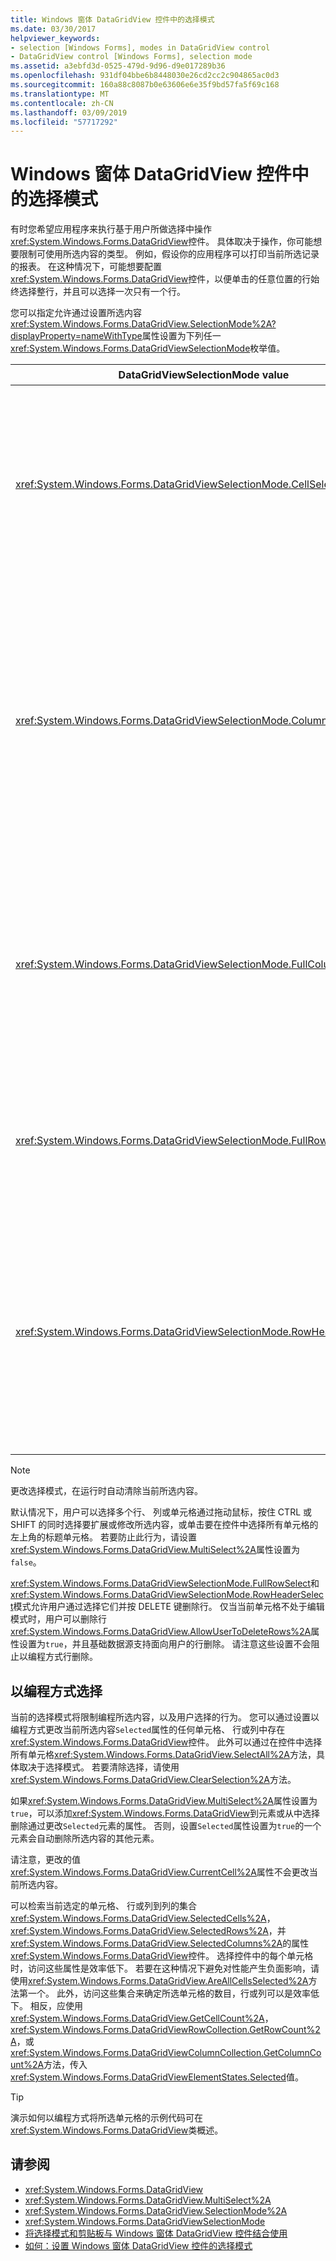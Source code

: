 ```yaml
---
title: Windows 窗体 DataGridView 控件中的选择模式
ms.date: 03/30/2017
helpviewer_keywords:
- selection [Windows Forms], modes in DataGridView control
- DataGridView control [Windows Forms], selection mode
ms.assetid: a3ebfd3d-0525-479d-9d96-d9e017289b36
ms.openlocfilehash: 931df04bbe6b8448030e26cd2cc2c904865ac0d3
ms.sourcegitcommit: 160a88c8087b0e63606e6e35f9bd57fa5f69c168
ms.translationtype: MT
ms.contentlocale: zh-CN
ms.lasthandoff: 03/09/2019
ms.locfileid: "57717292"
---
```

# <a name="selection-modes-in-the-windows-forms-datagridview-control"></a>Windows 窗体 DataGridView 控件中的选择模式
有时您希望应用程序来执行基于用户所做选择中操作<xref:System.Windows.Forms.DataGridView>控件。 具体取决于操作，你可能想要限制可使用所选内容的类型。 例如，假设你的应用程序可以打印当前所选记录的报表。 在这种情况下，可能想要配置<xref:System.Windows.Forms.DataGridView>控件，以便单击的任意位置的行始终选择整行，并且可以选择一次只有一个行。  
  
 您可以指定允许通过设置所选内容<xref:System.Windows.Forms.DataGridView.SelectionMode%2A?displayProperty=nameWithType>属性设置为下列任一<xref:System.Windows.Forms.DataGridViewSelectionMode>枚举值。  
  
|DataGridViewSelectionMode value|描述|  
|-------------------------------------|-----------------|  
|<xref:System.Windows.Forms.DataGridViewSelectionMode.CellSelect>|单击一个单元格选择它。 行和列标题不能用于所选内容。|  
|<xref:System.Windows.Forms.DataGridViewSelectionMode.ColumnHeaderSelect>|单击一个单元格选择它。 单击列标题可以选择整个列。 不能用于列标题排序。|  
|<xref:System.Windows.Forms.DataGridViewSelectionMode.FullColumnSelect>|单击一个单元格或列标题选择整个列。 不能用于列标题排序。|  
|<xref:System.Windows.Forms.DataGridViewSelectionMode.FullRowSelect>|单击单元格或行标题可以选择整个行。|  
|<xref:System.Windows.Forms.DataGridViewSelectionMode.RowHeaderSelect>|默认选择模式。 单击一个单元格选择它。 单击行标题可以选择整行。|  
  
> [!NOTE]
>  更改选择模式，在运行时自动清除当前所选内容。  
  
 默认情况下，用户可以选择多个行、 列或单元格通过拖动鼠标，按住 CTRL 或 SHIFT 的同时选择要扩展或修改所选内容，或单击要在控件中选择所有单元格的左上角的标题单元格。 若要防止此行为，请设置<xref:System.Windows.Forms.DataGridView.MultiSelect%2A>属性设置为`false`。  
  
 <xref:System.Windows.Forms.DataGridViewSelectionMode.FullRowSelect>和<xref:System.Windows.Forms.DataGridViewSelectionMode.RowHeaderSelect>模式允许用户通过选择它们并按 DELETE 键删除行。 仅当当前单元格不处于编辑模式时，用户可以删除行<xref:System.Windows.Forms.DataGridView.AllowUserToDeleteRows%2A>属性设置为`true`，并且基础数据源支持面向用户的行删除。 请注意这些设置不会阻止以编程方式行删除。  
  
## <a name="programmatic-selection"></a>以编程方式选择  
 当前的选择模式将限制编程所选内容，以及用户选择的行为。 您可以通过设置以编程方式更改当前所选内容`Selected`属性的任何单元格、 行或列中存在<xref:System.Windows.Forms.DataGridView>控件。 此外可以通过在控件中选择所有单元格<xref:System.Windows.Forms.DataGridView.SelectAll%2A>方法，具体取决于选择模式。 若要清除选择，请使用<xref:System.Windows.Forms.DataGridView.ClearSelection%2A>方法。  
  
 如果<xref:System.Windows.Forms.DataGridView.MultiSelect%2A>属性设置为`true`，可以添加<xref:System.Windows.Forms.DataGridView>到元素或从中选择删除通过更改`Selected`元素的属性。 否则，设置`Selected`属性设置为`true`的一个元素会自动删除所选内容的其他元素。  
  
 请注意，更改的值<xref:System.Windows.Forms.DataGridView.CurrentCell%2A>属性不会更改当前所选内容。  
  
 可以检索当前选定的单元格、 行或列到列的集合<xref:System.Windows.Forms.DataGridView.SelectedCells%2A>， <xref:System.Windows.Forms.DataGridView.SelectedRows%2A>，并<xref:System.Windows.Forms.DataGridView.SelectedColumns%2A>的属性<xref:System.Windows.Forms.DataGridView>控件。 选择控件中的每个单元格时，访问这些属性是效率低下。 若要在这种情况下避免对性能产生负面影响，请使用<xref:System.Windows.Forms.DataGridView.AreAllCellsSelected%2A>方法第一个。 此外，访问这些集合来确定所选单元格的数目，行或列可以是效率低下。 相反，应使用<xref:System.Windows.Forms.DataGridView.GetCellCount%2A>， <xref:System.Windows.Forms.DataGridViewRowCollection.GetRowCount%2A>，或<xref:System.Windows.Forms.DataGridViewColumnCollection.GetColumnCount%2A>方法，传入<xref:System.Windows.Forms.DataGridViewElementStates.Selected>值。  
  
> [!TIP]
>  演示如何以编程方式将所选单元格的示例代码可在<xref:System.Windows.Forms.DataGridView>类概述。  
  
## <a name="see-also"></a>请参阅
- <xref:System.Windows.Forms.DataGridView>
- <xref:System.Windows.Forms.DataGridView.MultiSelect%2A>
- <xref:System.Windows.Forms.DataGridView.SelectionMode%2A>
- <xref:System.Windows.Forms.DataGridViewSelectionMode>
- [将选择模式和剪贴板与 Windows 窗体 DataGridView 控件结合使用](selection-and-clipboard-use-with-the-windows-forms-datagridview-control.md)
- [如何：设置 Windows 窗体 DataGridView 控件的选择模式](how-to-set-the-selection-mode-of-the-windows-forms-datagridview-control.md)
